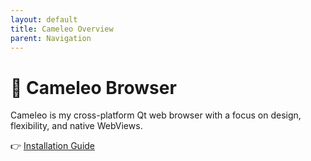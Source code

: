 ```yaml
---
layout: default
title: Cameleo Overview
parent: Navigation
---
```


# 🦎 Cameleo Browser

Cameleo is my cross-platform Qt web browser with a focus on design, flexibility, and native WebViews.

👉 [Installation Guide](install.md)

